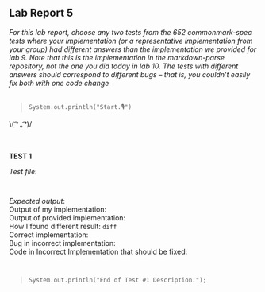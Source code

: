 ## Lab Report 5
*For this lab report, choose any two tests from the 652 commonmark-spec tests where your implementation (or a representative implementation from your group) had different answers than the implementation we provided for lab 9. Note that this is the implementation in the markdown-parse repository, not the one you did today in lab 10. The tests with different answers should correspond to different bugs – that is, you couldn’t easily fix both with one code change*    
<br/>  

>`System.out.println("Start.🎙")`    
  
\\( ͡❛ ₒ ͡❛)/ <br/><br/><br/>

   


**TEST 1**

*Test file*:      
``` 
   
```   
*Expected output*:    
Output of my implementation:   
Output of provided implementation:   
How I found different result: `diff`   
Correct implementation:     
Bug in incorrect implementation:    
Code in Incorrect Implementation that should be fixed:   
```   
   
```  
 

>`System.out.println("End of Test #1 Description.");`  
 
<br/><br/><br/><br/>

